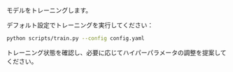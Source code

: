 モデルをトレーニングします。

デフォルト設定でトレーニングを実行してください：
```bash
python scripts/train.py --config config.yaml
```

トレーニング状態を確認し、必要に応じてハイパーパラメータの調整を提案してください。
